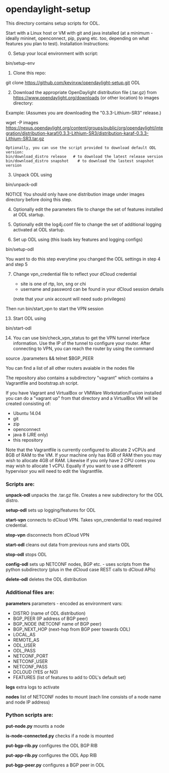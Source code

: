 # opendaylight-setup
This directory contains setup scripts for ODL.

Start with a Linux host or VM with git and java installed (at a minimum - ideally mininet, openconnect, pip, pyang etc. too, depending on what features you plan to test).
Installation Instructions:

0.  Setup your local environment with script:

  bin/setup-env

1.  Clone this repo:

  git clone https://github.com/kevinxw/opendaylight-setup.git ODL

2.  Download the appropriate OpenDaylight distribution file (.tar.gz) from https://www.opendaylight.org/downloads (or other location) to images directory:

  Example: (Assumes you are downloading the "0.3.3-Lithium-SR3" release.)

  wget -P images https://nexus.opendaylight.org/content/groups/public/org/opendaylight/integration/distribution-karaf/0.3.3-Lithium-SR3/distribution-karaf-0.3.3-Lithium-SR3.tar.gz

    Optionally, you can use the script provided to download default ODL version:
    bin/download_distro release   # to download the latest release version
    bin/download_distro snapshot    # to download the lastest snapshot version

3.  Unpack ODL using

  bin/unpack-odl

  NOTICE You should only have one distribution image under images directory before doing this step.

4.  Optionally edit the parameters file to change the set of features installed at ODL startup.

5.  Optionally edit the log4j.conf file to change the set of additional logging activated at ODL startup.
 
6.  Set up ODL using (this loads key features and logging configs)

  bin/setup-odl

  You want to do this step everytime you changed the ODL settings in step 4 and step 5
   
7. Change vpn\_credential file to reflect your dCloud credential
	
	* site is one of rtp, lon, sng or chi
	* username and password can be found in your dCloud session details

	(note that your unix account will need sudo privileges)

  Then run bin/start\_vpn to start the VPN session

13. Start ODL using

  bin/start-odl

14.  You can use bin/check\_vpn\_status to get the VPN tunnel interface information. Use the IP of the tunnel to configure your router.
  After connecting to VPN, you can reach the router by using the command

  source ./parameters && telnet $BGP\_PEER

  You can find a list of all other routers avaiable in the nodes file

 
The repository also contains a subdirectory "vagrant" which contains a Vagrantfile and bootstrap.sh script.

If you have Vagrant and VirtualBox or VMWare Workstation/Fusion installed you can do a "vagrant up" from that directory and a VirtualBox VM will be created consisting of:

* Ubuntu 14.04
* git
* zip
* openconnect
* java 8 (JRE only)
* this repository

Note that the Vagrantfile is currently configured to allocate 2 vCPUs and 8GB of RAM to the VM.   If your machine only has 8GB of RAM then you may wish to allocate 4GB of RAM.  Likewise if you only have 2 CPU cores you may wish to allocate 1 vCPU.   Equally if you want to use a different hypervisor you will need to edit the Vagrantfile.

### Scripts are:

**unpack-odl** unpacks the .tar.gz file.  Creates a new subdirectory for the ODL distro.

**setup-odl** sets up logging/features for ODL

**start-vpn** connects to dCloud VPN.  Takes vpn\_crendential to read required credential.  

**stop-vpn** disconnects from dCloud VPN

**start-odl** cleans out data from previous runs and starts ODL

**stop-odl** stops ODL

**config-odl** sets up NETCONF nodes, BGP etc. - uses scripts from the python subdirectory (plus in the dCloud case REST calls to dCloud APIs)

**delete-odl** deletes the ODL distribution

### Additional files are:

**parameters** parameters - encoded as environment vars:

* DISTRO (name of ODL distribution)
* BGP_PEER (IP address of BGP peer)
* BGP_NODE (NETCONF name of BGP peer)
* BGP\_NEXT_HOP (next-hop from BGP peer towards ODL)
* LOCAL_AS
* REMOTE_AS
* ODL_USER
* ODL_PASS
* NETCONF_PORT
* NETCONF_USER
* NETCONF_PASS
* DCLOUD (YES or NO)
* FEATURES (list of features to add to ODL's default set)

**logs** extra logs to activate

**nodes** list of NETCONF nodes to mount (each line consists of a node name and node IP address)

### Python scripts are:

**put-node.py** mounts a node

**is-node-connected.py** checks if a node is mounted

**put-bgp-rib.py** configures the ODL BGP RIB

**put-app-rib.py** configures the ODL App RIB

**put-bgp-peer.py** configures a BGP peer in ODL
